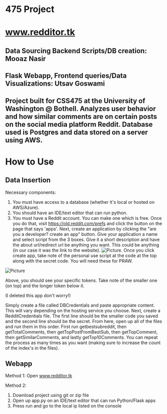 # 475 Project
# www.redditor.tk
## Data Sourcing Backend Scripts/DB creation: Mooaz Nasir
## Flask Webapp, Frontend queries/Data Visualizations: Utsav Goswami
## Project built for CSS475 at the University of Washington @ Bothell. Analyzes user behavior and how similar comments are on certain posts on the social media platform Reddit. Database used is Postgres and data stored on a server using AWS.

# How to Use
## Data Insertion
Necessary components:
  1. You must have access to a database (whether it's local or hosted on AWS/Azure).
  2. You should have an IDE/text editor that can run python.
  3. You must have a Reddit account. You can make one which is free. Once you do that, visit https://old.reddit.com/prefs and click the        button on the page that says 'apps'. Next, create an application by clicking the "are you a developer? create an app" button. Give your application a name and select script from the 3 boxes. Give it a short              description and have the about url/redirect url be anything you want. This could be anything (in our case it was the link to the            website). ![Picture](https://i.ibb.co/f9xyM4S/Capture.png). Once you click create app, take note of the personal use script at the          code at the top along with the secret code. You will need these for PRAW. 
  
  
![Picture](https://i.ibb.co/pfDnNMn/Capture.png) 

Above, you should see your specific tokens. Take note of the smaller one (on top) and the longer token below it.

(I deleted this app don't worry!)


Simply create a file called DBCredentials and paste appropriate content. This will vary depending on the hosting service you choose. Next, create a RedditCredentials file. The first line should be the smaller code you saved and the second line should be the secret.
From here, open up all of the files and run them in this order. First run getbestsubreddit, then getTotalComments, then getTopPostFromBestSub, then getTopComment, then getSimilarComments, and lastly getTop10Comments. You can repeat the process as many times as you want (making sure to increase the count of the index's in the files). 

## Webapp
Method 1: Open www.redditor.tk

Method 2:
1. Download project using git or zip file
2. Open up app.py on an IDE/text editor that can run Python/Flask apps
3. Press run and go to the local ip listed on the console 
